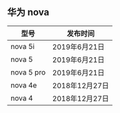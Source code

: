## 华为 nova

|型号|发布时间|
|---|------|
|nova 5i|2019年6月21日|
|nova 5|2019年6月21日|
|nova 5 pro|2019年6月21日|
|nova 4e|2018年12月27日|
|nova 4|2018年12月27日|